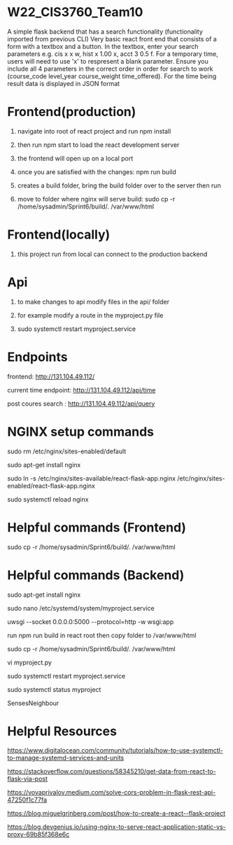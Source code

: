 # W22_CIS3760_Team10

A simple flask backend that has a search functionality (functionality imported from previous CLI)
Very basic react front end that consists of a form with a textbox and a button. In the textbox, enter your search parameters e.g. cis x x w, hist x 1.00 x, acct 3 0.5 f.
For a temporary time, users will need to use 'x' to respresent a blank parameter. Ensure you include all 4 parameters in the correct order in order
for search to work (course_code level_year course_weight time_offered). For the time being result data is displayed in JSON format


# Frontend(production)

1. navigate into root of react project and run npm install

2. then run npm start to load the react development server

3. the frontend will open up on a local port

4. once you are satisfied with the changes: npm run build 

5. creates a build folder, bring the build folder over to the server then run 

6. move to folder where nginx will serve build: sudo cp -r /home/sysadmin/Sprint6/build/. /var/www/html


# Frontend(locally)

1. this project run from local can connect to the production backend



# Api


1. to make changes to api modify files in the api/ folder

2. for example modify a route in the myproject.py file

3. sudo systemctl restart myproject.service 



# Endpoints

frontend: http://131.104.49.112/

current time endpoint: http://131.104.49.112/api/time


post coures search : http://131.104.49.112/api/query


# NGINX setup commands

sudo rm /etc/nginx/sites-enabled/default

sudo apt-get install nginx

sudo ln -s /etc/nginx/sites-available/react-flask-app.nginx /etc/nginx/sites-enabled/react-flask-app.nginx

sudo systemctl reload nginx

# Helpful commands (Frontend)

sudo cp -r /home/sysadmin/Sprint6/build/. /var/www/html


# Helpful commands (Backend)
sudo apt-get install nginx

sudo nano /etc/systemd/system/myproject.service

uwsgi --socket 0.0.0.0:5000 --protocol=http -w wsgi:app

run npm run build in react root then copy folder to /var/www/html

sudo cp -r /home/sysadmin/Sprint6/build/. /var/www/html

vi myproject.py 

sudo systemctl restart myproject.service

sudo systemctl status myproject

SensesNeighbour



# Helpful Resources

https://www.digitalocean.com/community/tutorials/how-to-use-systemctl-to-manage-systemd-services-and-units

https://stackoverflow.com/questions/58345210/get-data-from-react-to-flask-via-post

https://vovaprivalov.medium.com/solve-cors-problem-in-flask-rest-api-47250f1c77fa

https://blog.miguelgrinberg.com/post/how-to-create-a-react--flask-project

https://blog.devgenius.io/using-nginx-to-serve-react-application-static-vs-proxy-69b85f368e6c
